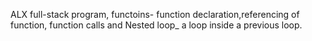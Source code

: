 ALX full-stack program, functoins- function declaration,referencing of function, function calls and Nested loop_ a loop inside a previous loop.
